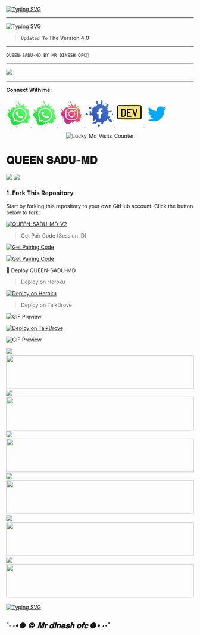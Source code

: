 <a href="https://git.io/typing-svg"><img src="https://readme-typing-svg.demolab.com?font=Black+Ops+One&size=100&pause=1000&color=FF0000&center=true&width=1000&height=200&lines=QUEEN-SADU-MD" alt="Typing SVG" /></a>
  </p>
  
---  
<a href="https://git.io/typing-svg"><img src="https://readme-typing-svg.demolab.com?font=Black+Ops+One&size=100&pause=1000&color=1BAFBAFF&center=true&width=1000&height=200&lines=QUEEN SADU +MD;MR+DINESH+OFC" alt="Typing SVG" /></a>
  </p>

> **`Updated To` The Version 4.0**
---

```
QUEEN-SADU-MD BY MR DINESH OFC💜 
```

--- 

<a><img src='https://files.catbox.moe/ali8ed.jpg'/></a>

---

<p> <b>Connect With me:</b></p>
<p>
<a href="https://wa.me/+94727680749"> <img src="https://raw.githubusercontent.com/shizothetechie/database/main/icon/WhatsApp.png" width="13%"> </a>
  <a href="https://whatsapp.com/channel/0029Vb0Anqe9RZAcEYc2fT2c"> <img src="https://raw.githubusercontent.com/shizothetechie/database/main/icon/WhatsApp.png" width="13%"> </a>
  <a href="undefined"> <img src="https://raw.githubusercontent.com/shizothetechie/database/main/icon/Instagram2.png" width="14%"> </a>
  <a href="undefined"> <img src="https://raw.githubusercontent.com/shizothetechie/database/main/icon/Facebook.png" width="15%"> </a><a href="https://github.com/mrdinesh595"> <img src="https://raw.githubusercontent.com/shizothetechie/database/main/icon/devto.png" width="15%"> </a><a href="https:"> <img src="https://raw.githubusercontent.com/shizothetechie/database/main/icon/twitter.png" width="13%"> </a>
</p>

<p align="center"><img src="https://moe-counter.glitch.me/get/@LUCKY_MD?theme=gelbooru" alt="Lucky_Md_Visits_Counter" /></p>


<h1>𝐐𝐔𝐄𝐄𝐍 𝐒𝐀𝐃𝐔-𝐌𝐃</h1>
<a><img src='https://i.imgur.com/LyHic3i.gif'/></a>
<a><img src='https://i.imgur.com/LyHic3i.gif'/></a>


### 1. Fork This Repository

Start by forking this repository to your own GitHub account. Click the button below to fork:

  <a href="https://github.com/MRDofc/QUEEN-SADU-MD-V2/fork"><img title="QUEEN-SADU-MD-V2" src="https://img.shields.io/badge/FORK-QUEEN-SADU-MD-V2-h?color=green&style=for-the-badge&logo=stackshare"></a>

> Get Pair Code (Session ID)



<p align="left">  
<a href='https://khanmdx.onrender.com' target="_blank"><img alt='Get Pairing Code' src='https://img.shields.io/badge/Get%20Pairing%20Code-B700FB?style=for-the-badge&logo=codefactor&logoColor=white'/></a>  
</p>  <p align="left">  
<a href='https://khanmdx2.onrender.com' target="_blank"><img alt='Get Pairing Code' src='https://img.shields.io/badge/Get%20Pairing%20Code-000000?style=for-the-badge&logo=codefactor&logoColor=white'/></a>  
</p>  


🚀 Deploy QUEEN-SADU-MD

> Deploy on Heroku



<p align="left">  
<a href='https://dashboard.heroku.com/new?template=https://github.com/MRDofc/QUEENk-SADU-MD-V2/tree/main' target="_blank"><img alt='Deploy on Heroku' src='https://img.shields.io/badge/Deploy%20on-Heroku-FF004D?style=for-the-badge&logo=heroku&logoColor=white'/></a>  
</p>

> Deploy on TaikDrove

   <img src="https://files.catbox.moe/fyhs0x.gif" alt="GIF Preview">

<p align="left">  
<a href='https://host.talkdrove.com/share-bot/82' target="_blank"><img alt='Deploy on TaikDrove' src='https://img.shields.io/badge/Deploy%20on-TaikDrove-6971FF?style=for-the-badge&logo=google-cloud&logoColor=white'/></a>  
</p>


   <img src="https://files.catbox.moe/b68wmz.gif" alt="GIF Preview">
       


<a><img src='https://i.imgur.com/LyHic3i.gif'/></a>
<img src="https://i.imgur.com/dBaSKWF.gif" height="90" width="100%">
<a><img src='https://i.imgur.com/LyHic3i.gif'/></a>
<img src="https://i.imgur.com/dBaSKWF.gif" height="90" width="100%">
<a><img src='https://i.imgur.com/Ly Hic3i.gif'/></a>
<img src="https://i.imgur.com/dBaSKWF.gif" height="90" width="100%">
<a><img src='https://i.imgur.com/LyHic3i.gif'/></a>
<img src="https://i.imgur.com/dBaSKWF.gif" height="90" width="100%">
<a><img src='https://i.imgur.com/LyHic3i.gif'/></a>
<img src="https://i.imgur.com/dBaSKWF.gif" height="90" width="100%">
<a><img src='https://i.imgur.com/LyHic3i.gif'/></a>
<img src="https://i.imgur.com/dBaSKWF.gif" height="90" width="100%">

<a href="https://git.io/typing-svg">
  <img src="https://readme-typing-svg.demolab.com?font=Black+Ops+One&size=100&pause=1000&color=FFD700&center=true&width=1000&height=200&lines=අප+වෙත+%2එක්වූ;ඔබ‍ට %2ස්තුතියි %2B❤️‍🩹" alt="Typing SVG" />
</a>

##                  *˙·٠•● © 𝐌𝐫 𝐝𝐢𝐧𝐞𝐬𝐡 𝐨𝐟𝐜 ●•٠·˙*
